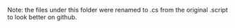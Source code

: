Note: the files under this folder were renamed to .cs from the original .script to look better on github.